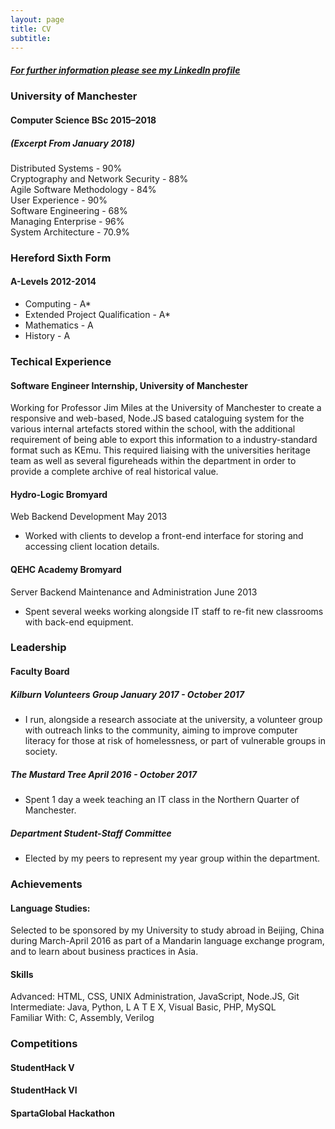 ```yaml
---
layout: page
title: CV
subtitle:
---
```

##### <a href="https://www.linkedin.com/in/cameron-allan-06b97295/">For further information please see my LinkedIn profile</a>
### University of Manchester  
#### Computer Science BSc 2015–2018  
##### (Excerpt From January 2018)     
Distributed Systems - 90%  
Cryptography and Network Security - 88%  
Agile Software Methodology - 84%  
User Experience - 90%  
Software Engineering - 68%  
Managing Enterprise - 96%  
System Architecture - 70.9%      

### Hereford Sixth Form  
#### A-Levels 2012-2014  
* Computing - A*  
* Extended Project Qualification - A*  
* Mathematics - A  
* History - A  

### Techical Experience   
#### Software Engineer Internship, University of Manchester
Working for Professor Jim Miles at the University of Manchester to create a responsive and web-based, Node.JS based cataloguing system for the various internal artefacts stored within the school, with the additional requirement of being able to export this information to a industry-standard format such as KEmu. This required liaising with the universities heritage team as well as several figureheads within the department in order to provide a complete archive of real historical value.

#### Hydro-Logic Bromyard  
Web Backend Development May 2013   
* Worked with clients to develop a front-end interface for storing and accessing client location details.  

#### QEHC Academy Bromyard    
Server Backend Maintenance and Administration June 2013  
* Spent several weeks working alongside IT staff to re-fit new classrooms with back-end equipment.

### Leadership  
#### Faculty Board  
##### Kilburn Volunteers Group January 2017 - October 2017  
* I run, alongside a research associate at the university, a volunteer group with outreach links to the community, aiming to improve computer literacy for those at risk of homelessness, or part of vulnerable groups in society.

##### The Mustard Tree April 2016 - October 2017  
* Spent 1 day a week teaching an IT class in the Northern Quarter of Manchester.

##### Department Student-Staff Committee  
* Elected by my peers to represent my year group within the department.  
  
### Achievements  
#### Language Studies: 
Selected to be sponsored by my University to study abroad in Beijing, China during March-April 2016 as part of a Mandarin language exchange program, and to learn about business practices in Asia.

#### Skills  
Advanced: HTML, CSS, UNIX Administration, JavaScript, Node.JS, Git
Intermediate: Java, Python, L A T E X, Visual Basic, PHP, MySQL  
Familiar With: C, Assembly, Verilog  

### Competitions
#### StudentHack V
#### StudentHack VI
#### SpartaGlobal Hackathon